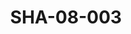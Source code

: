 ---
pid: SHA-08-003
title: SHA-08-003
language: ar
original_label: 
rights: شرحبيل احمد
location_of_original: شرحبيل احمد
photographer_or_studio: 
scanned_from: photograph 12.3 by 20.3
_date: 1971-1972
location: الخرطوم، نيو سانت جيمس
description: شرحبيل احمد وفرقته
additional_notes: 
permission_display: 'yes'
on_server: 'yes'
on_website: 'yes'
permalink: /photopages/ar/SHA-08-003.html
layout: photo-page
---